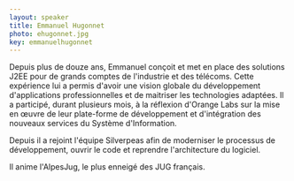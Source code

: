 ```yaml
---
layout: speaker
title: Emmanuel Hugonnet
photo: ehugonnet.jpg
key: emmanuelhugonnet
---
```


Depuis plus de douze ans, Emmanuel conçoit et met en place des solutions J2EE pour de grands comptes de l'industrie et des télécoms.
Cette expérience lui a permis d'avoir une vision globale du développement d'applications professionnelles et de maitriser les technologies adaptées. Il a participé, durant plusieurs mois, à la réflexion d'Orange Labs sur la mise en œuvre de leur plate-forme de développement et d'intégration des nouveaux services du Système d'Information.

Depuis il a rejoint l'équipe Silverpeas afin de moderniser le processus de développement, ouvrir le code et reprendre l'architecture du logiciel.

Il anime l'AlpesJug, le plus enneigé des JUG français.